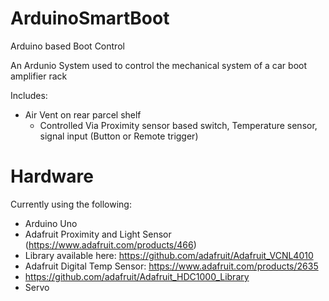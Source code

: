 # ArduinoSmartBoot
Arduino based Boot Control

An Ardunio System used to control the mechanical system of a car boot amplifier rack

Includes: 
* Air Vent on rear parcel shelf 
  * Controlled Via Proximity sensor based switch, Temperature sensor, signal input (Button or Remote trigger) 

# Hardware
Currently using the following: 
* Arduino Uno 
* Adafruit Proximity and Light Sensor (https://www.adafruit.com/products/466) 
 * Library available here: https://github.com/adafruit/Adafruit_VCNL4010
* Adafruit Digital Temp Sensor: https://www.adafruit.com/products/2635 
 * https://github.com/adafruit/Adafruit_HDC1000_Library
* Servo 
